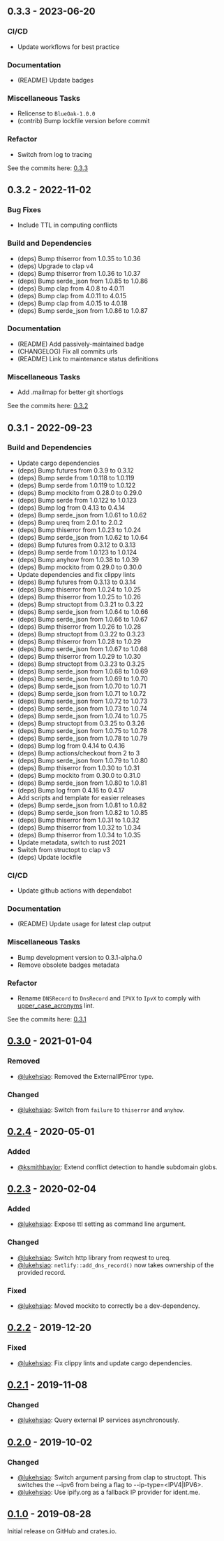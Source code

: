 ## 0.3.3 - 2023-06-20

### CI/CD
- Update workflows for best practice

### Documentation
- (README) Update badges

### Miscellaneous Tasks
- Relicense to `BlueOak-1.0.0`
- (contrib) Bump lockfile version before commit

### Refactor
- Switch from log to tracing

See the commits here: [0.3.3]

[0.3.3]: https://github.com/lukehsiao/netlify-ddns/compare/v0.3.2...v0.3.3


## 0.3.2 - 2022-11-02

### Bug Fixes
- Include TTL in computing conflicts

### Build and Dependencies
- (deps) Bump thiserror from 1.0.35 to 1.0.36
- (deps) Upgrade to clap v4
- (deps) Bump thiserror from 1.0.36 to 1.0.37
- (deps) Bump serde_json from 1.0.85 to 1.0.86
- (deps) Bump clap from 4.0.8 to 4.0.11
- (deps) Bump clap from 4.0.11 to 4.0.15
- (deps) Bump clap from 4.0.15 to 4.0.18
- (deps) Bump serde_json from 1.0.86 to 1.0.87

### Documentation
- (README) Add passively-maintained badge
- (CHANGELOG) Fix all commits urls
- (README) Link to maintenance status definitions

### Miscellaneous Tasks
- Add .mailmap for better git shortlogs

See the commits here: [0.3.2]

[0.3.2]: https://github.com/lukehsiao/netlify-ddns/compare/v0.3.1...v0.3.2


## 0.3.1 - 2022-09-23

### Build and Dependencies
- Update cargo dependencies
- (deps) Bump futures from 0.3.9 to 0.3.12
- (deps) Bump serde from 1.0.118 to 1.0.119
- (deps) Bump serde from 1.0.119 to 1.0.122
- (deps) Bump mockito from 0.28.0 to 0.29.0
- (deps) Bump serde from 1.0.122 to 1.0.123
- (deps) Bump log from 0.4.13 to 0.4.14
- (deps) Bump serde_json from 1.0.61 to 1.0.62
- (deps) Bump ureq from 2.0.1 to 2.0.2
- (deps) Bump thiserror from 1.0.23 to 1.0.24
- (deps) Bump serde_json from 1.0.62 to 1.0.64
- (deps) Bump futures from 0.3.12 to 0.3.13
- (deps) Bump serde from 1.0.123 to 1.0.124
- (deps) Bump anyhow from 1.0.38 to 1.0.39
- (deps) Bump mockito from 0.29.0 to 0.30.0
- Update dependencies and fix clippy lints
- (deps) Bump futures from 0.3.13 to 0.3.14
- (deps) Bump thiserror from 1.0.24 to 1.0.25
- (deps) Bump thiserror from 1.0.25 to 1.0.26
- (deps) Bump structopt from 0.3.21 to 0.3.22
- (deps) Bump serde_json from 1.0.64 to 1.0.66
- (deps) Bump serde_json from 1.0.66 to 1.0.67
- (deps) Bump thiserror from 1.0.26 to 1.0.28
- (deps) Bump structopt from 0.3.22 to 0.3.23
- (deps) Bump thiserror from 1.0.28 to 1.0.29
- (deps) Bump serde_json from 1.0.67 to 1.0.68
- (deps) Bump thiserror from 1.0.29 to 1.0.30
- (deps) Bump structopt from 0.3.23 to 0.3.25
- (deps) Bump serde_json from 1.0.68 to 1.0.69
- (deps) Bump serde_json from 1.0.69 to 1.0.70
- (deps) Bump serde_json from 1.0.70 to 1.0.71
- (deps) Bump serde_json from 1.0.71 to 1.0.72
- (deps) Bump serde_json from 1.0.72 to 1.0.73
- (deps) Bump serde_json from 1.0.73 to 1.0.74
- (deps) Bump serde_json from 1.0.74 to 1.0.75
- (deps) Bump structopt from 0.3.25 to 0.3.26
- (deps) Bump serde_json from 1.0.75 to 1.0.78
- (deps) Bump serde_json from 1.0.78 to 1.0.79
- (deps) Bump log from 0.4.14 to 0.4.16
- (deps) Bump actions/checkout from 2 to 3
- (deps) Bump serde_json from 1.0.79 to 1.0.80
- (deps) Bump thiserror from 1.0.30 to 1.0.31
- (deps) Bump mockito from 0.30.0 to 0.31.0
- (deps) Bump serde_json from 1.0.80 to 1.0.81
- (deps) Bump log from 0.4.16 to 0.4.17
- Add scripts and template for easier releases
- (deps) Bump serde_json from 1.0.81 to 1.0.82
- (deps) Bump serde_json from 1.0.82 to 1.0.85
- (deps) Bump thiserror from 1.0.31 to 1.0.32
- (deps) Bump thiserror from 1.0.32 to 1.0.34
- (deps) Bump thiserror from 1.0.34 to 1.0.35
- Update metadata, switch to rust 2021
- Switch from structopt to clap v3
- (deps) Update lockfile

### CI/CD
- Update github actions with dependabot

### Documentation
- (README) Update usage for latest clap output

### Miscellaneous Tasks
- Bump development version to 0.3.1-alpha.0
- Remove obsolete badges metadata

### Refactor
- Rename `DNSRecord` to `DnsRecord` and `IPVX` to `IpvX` to comply with
  [upper_case_acronyms](https://rust-lang.github.io/rust-clippy/master/index.html#upper_case_acronyms)
  lint.

See the commits here: [0.3.1]

[0.3.1]: https://github.com/lukehsiao/netlify-ddns-rs/compare/v0.3.0...v0.3.1

## [0.3.0] - 2021-01-04
### Removed
- [@lukehsiao][lh]: Removed the ExternalIPError type.

### Changed
- [@lukehsiao][lh]: Switch from `failure` to `thiserror` and `anyhow`.

## [0.2.4] - 2020-05-01
### Added
- [@ksmithbaylor][ksb]: Extend conflict detection to handle subdomain globs.

## [0.2.3] - 2020-02-04
### Added
- [@lukehsiao][lh]: Expose ttl setting as command line argument.

### Changed
- [@lukehsiao][lh]: Switch http library from reqwest to ureq.
- [@lukehsiao][lh]: `netlify::add_dns_record()` now takes ownership of the provided record.

### Fixed
- [@lukehsiao][lh]: Moved mockito to correctly be a dev-dependency.

## [0.2.2] - 2019-12-20
### Fixed
- [@lukehsiao][lh]: Fix clippy lints and update cargo dependencies.

## [0.2.1] - 2019-11-08
### Changed
- [@lukehsiao][lh]: Query external IP services asynchronously.

## [0.2.0] - 2019-10-02
### Changed
- [@lukehsiao][lh]: Switch argument parsing from clap to structopt. This switches the --ipv6 from
  being a flag to --ip-type=<IPV4|IPV6>.
- [@lukehsiao][lh]: Use ipify.org as a fallback IP provider for ident.me.

## [0.1.0] - 2019-08-28
Initial release on GitHub and crates.io.


[lh]: https://github.com/lukehsiao
[ksb]: https://github.com/ksmithbaylor

[Unreleased]: https://github.com/lukehsiao/netlify-ddns-rs/compare/v0.3.0...master
[0.3.0]: https://github.com/lukehsiao/netlify-ddns-rs/compare/v0.2.4...v0.3.0
[0.2.4]: https://github.com/lukehsiao/netlify-ddns-rs/compare/v0.2.3...v0.2.4
[0.2.3]: https://github.com/lukehsiao/netlify-ddns-rs/compare/v0.2.2...v0.2.3
[0.2.2]: https://github.com/lukehsiao/netlify-ddns-rs/compare/v0.2.1...v0.2.2
[0.2.1]: https://github.com/lukehsiao/netlify-ddns-rs/compare/v0.2.0...v0.2.1
[0.2.0]: https://github.com/lukehsiao/netlify-ddns-rs/compare/v0.1.0...v0.2.0
[0.1.0]: https://github.com/lukehsiao/netlify-ddns-rs/releases/tag/v0.1.0
